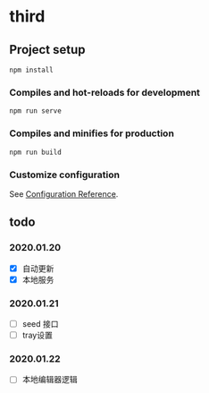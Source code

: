 # third

## Project setup
```
npm install
```

### Compiles and hot-reloads for development
```
npm run serve
```

### Compiles and minifies for production
```
npm run build
```

### Customize configuration
See [Configuration Reference](https://cli.vuejs.org/config/).




## todo

### 2020.01.20

- [x] 自动更新
- [x] 本地服务

### 2020.01.21

- [ ] seed 接口
- [ ] tray设置

### 2020.01.22

- [ ] 本地编辑器逻辑
